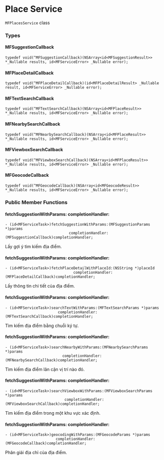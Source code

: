 # Place Service

`MFPlacesService` class

### Types

#### MFSuggestionCallback

```objc
typedef void(^MFSuggestionCallback)(NSArray<id<MFSuggestionResult>> *_Nullable results, id<MFServiceError> _Nullable error);
```
#### MFPlaceDetailCallback

```objc
typedef void(^MFPlaceDetailCallback)(id<MFPlaceDetailResult> _Nullable result, id<MFServiceError> _Nullable error);
```

#### MFTextSearchCallback

```objc
typedef void(^MFTextSearchCallback)(NSArray<id<MFPlaceResult>> *_Nullable results, id<MFServiceError> _Nullable error);
```

#### MFNearbySearchCallback

```objc
typedef void(^MFNearbySearchCallback)(NSArray<id<MFPlaceResult>> *_Nullable results, id<MFServiceError> _Nullable error);
```

#### MFViewboxSearchCallback

```objc
typedef void(^MFViewboxSearchCallback)(NSArray<id<MFPlaceResult>> *_Nullable results, id<MFServiceError> _Nullable error);
```

#### MFGeocodeCallback

```objc
typedef void(^MFGeocodeCallback)(NSArray<id<MFGeocodeResult>> *_Nullable results, id<MFServiceError> _Nullable error);
```

### Public Member Functions

#### fetchSuggestionWithParams: completionHandler:

```objc
- (id<MFServiceTask>)fetchSuggestionWithParams:(MFSuggestionParams *)params
                             completionHandler:(MFSuggestionCallback)completionHandler;
```

Lấy gợi ý tìm kiếm địa điểm.

#### fetchSuggestionWithParams: completionHandler:

```objc
- (id<MFServiceTask>)fetchPlaceDetailWithPlaceId:(NSString *)placeId
                               completionHandler:(MFPlaceDetailCallback)completionHandler;
```

Lấy thông tin chi tiết của địa điểm.

#### fetchSuggestionWithParams: completionHandler:

```objc
- (id<MFServiceTask>)searchTextWithParams:(MFTextSearchParams *)params
                        completionHandler:(MFTextSearchCallback)completionHandler;
```

Tìm kiếm địa điểm bằng chuỗi ký tự.

#### fetchSuggestionWithParams: completionHandler:

```objc
- (id<MFServiceTask>)searchNearbyWithParams:(MFNearbySearchParams *)params
                          completionHandler:(MFNearbySearchCallback)completionHandler;
```

Tìm kiếm địa điểm lân cận vị trí nào đó.

#### fetchSuggestionWithParams: completionHandler:

```objc
- (id<MFServiceTask>)searchViewboxWithParams:(MFViewboxSearchParams *)params
                           completionHandler:(MFViewboxSearchCallback)completionHandler;
```

Tìm kiếm địa điểm trong một khu vực xác định.

#### fetchSuggestionWithParams: completionHandler:

```objc
- (id<MFServiceTask>)geocodingWithParams:(MFGeocodeParams *)params
                       completionHandler:(MFGeocodeCallback)completionHandler;
```

Phân giải địa chỉ của địa điểm.